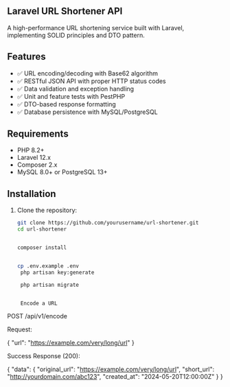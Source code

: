 

## Laravel URL Shortener API

A high-performance URL shortening service built with Laravel, implementing SOLID principles and DTO pattern.

## Features
- ✅ URL encoding/decoding with Base62 algorithm
- ✅ RESTful JSON API with proper HTTP status codes
- ✅ Data validation and exception handling
- ✅ Unit and feature tests with PestPHP
- ✅ DTO-based response formatting
- ✅ Database persistence with MySQL/PostgreSQL

## Requirements
- PHP 8.2+
- Laravel 12.x
- Composer 2.x
- MySQL 8.0+ or PostgreSQL 13+


## Installation
1. Clone the repository:
   ```bash
   git clone https://github.com/yourusername/url-shortener.git
   cd url-shortener


   composer install


   cp .env.example .env
    php artisan key:generate   

    php artisan migrate


    Encode a URL
POST /api/v1/encode     

Request:

{
  "url": "https://example.com/very/long/url"
}


Success Response (200):

{
  "data": {
    "original_url": "https://example.com/very/long/url",
    "short_url": "http://yourdomain.com/abc123",
    "created_at": "2024-05-20T12:00:00Z"
  }
}